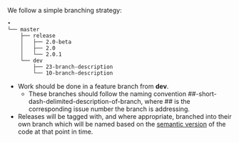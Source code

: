 
We follow a simple branching strategy:

```
•
└── master
    ├── release
    │   ├── 2.0-beta
    │   ├── 2.0
    │   └── 2.0.1
    └── dev
        ├── 23-branch-description
        └── 10-branch-description
```

- Work should be done in a feature branch from **dev**.
  - These branches should follow the naming convention ##-short-dash-delimited-description-of-branch, where ## is the corresponding issue number the branch is addressing.
- Releases will be tagged with, and where appropriate, branched into their own branch which will be named based on the [semantic version](http://semver.org/) of the code at that point in time.
